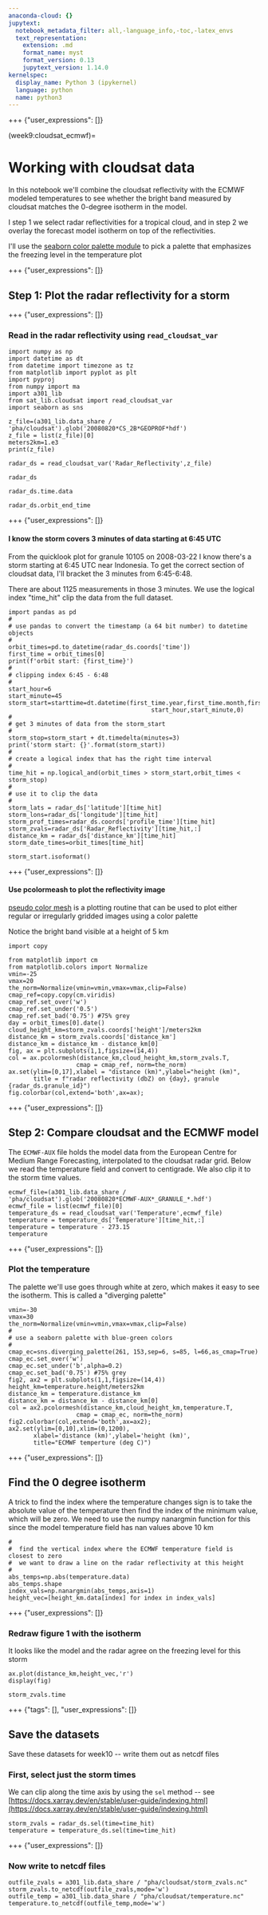 ```yaml
---
anaconda-cloud: {}
jupytext:
  notebook_metadata_filter: all,-language_info,-toc,-latex_envs
  text_representation:
    extension: .md
    format_name: myst
    format_version: 0.13
    jupytext_version: 1.14.0
kernelspec:
  display_name: Python 3 (ipykernel)
  language: python
  name: python3
---
```


+++ {"user_expressions": []}

(week9:cloudsat_ecmwf)=
# Working with cloudsat data

In this notebook we'll combine the cloudsat reflectivity with the ECMWF modeled temperatures to see whether
the bright band measured by cloudsat matches the 0-degree isotherm in the model.

I step 1 we select radar reflectivities for a tropical cloud, and in step 2 we overlay the forecast model
isotherm on top of the reflectivities.

I'll use the [seaborn color palette module](https://seaborn.pydata.org/tutorial/color_palettes.html) to pick a palette that
emphasizes the freezing level in the temperature plot

+++ {"user_expressions": []}

## Step 1: Plot the radar reflectivity for a storm

+++ {"user_expressions": []}

### Read in the radar reflectivity using `read_cloudsat_var`

```{code-cell} ipython3
import numpy as np
import datetime as dt
from datetime import timezone as tz
from matplotlib import pyplot as plt
import pyproj
from numpy import ma
import a301_lib
from sat_lib.cloudsat import read_cloudsat_var
import seaborn as sns

z_file=(a301_lib.data_share / 'pha/cloudsat').glob('20080820*CS_2B*GEOPROF*hdf')
z_file = list(z_file)[0]
meters2km=1.e3
print(z_file)

radar_ds = read_cloudsat_var('Radar_Reflectivity',z_file)
    
radar_ds
```

```{code-cell} ipython3
radar_ds.time.data
```

```{code-cell} ipython3
radar_ds.orbit_end_time
```

+++ {"user_expressions": []}

#### I know the storm covers 3 minutes of data starting at 6:45 UTC

From the quicklook plot for granule 10105 on 2008-03-22 I know there's a storm starting at 6:45 UTC near Indonesia. To get 
the correct section of cloudsat data, I'll bracket the 3 minutes from 6:45-6:48.

There are about 1125 measurements in those 3 minutes.  We use the logical index "time_hit"
clip the data from the full dataset.

```{code-cell} ipython3
import pandas as pd
#
# use pandas to convert the timestamp (a 64 bit number) to datetime objects
#
orbit_times=pd.to_datetime(radar_ds.coords['time'])
first_time = orbit_times[0]
print(f'orbit start: {first_time}')
#
# clipping index 6:45 - 6:48
#
start_hour=6
start_minute=45
storm_start=starttime=dt.datetime(first_time.year,first_time.month,first_time.day,
                                        start_hour,start_minute,0)
#
# get 3 minutes of data from the storm_start
#
storm_stop=storm_start + dt.timedelta(minutes=3)
print('storm start: {}'.format(storm_start))
#
# create a logical index that has the right time interval
#
time_hit = np.logical_and(orbit_times > storm_start,orbit_times < storm_stop)
#
# use it to clip the data
# 
storm_lats = radar_ds['latitude'][time_hit]
storm_lons=radar_ds['longitude'][time_hit]
storm_prof_times=radar_ds.coords['profile_time'][time_hit]
storm_zvals=radar_ds['Radar_Reflectivity'][time_hit,:]
distance_km = radar_ds['distance_km'][time_hit]
storm_date_times=orbit_times[time_hit]
```

```{code-cell} ipython3
storm_start.isoformat()
```

+++ {"user_expressions": []}

#### Use pcolormeash to plot the reflectivity image

[pseudo color mesh](https://matplotlib.org/stable/gallery/images_contours_and_fields/pcolor_demo.html) is a plotting routine that can be used to plot either regular or irregularly gridded
images using a color palette

Notice the bright band visible at a height of 5 km

```{code-cell} ipython3
import copy

from matplotlib import cm
from matplotlib.colors import Normalize
vmin=-25
vmax=20
the_norm=Normalize(vmin=vmin,vmax=vmax,clip=False)
cmap_ref=copy.copy(cm.viridis)
cmap_ref.set_over('w')
cmap_ref.set_under('0.5')
cmap_ref.set_bad('0.75') #75% grey
day = orbit_times[0].date()
cloud_height_km=storm_zvals.coords['height']/meters2km
distance_km = storm_zvals.coords['distance_km']
distance_km = distance_km - distance_km[0]
fig, ax = plt.subplots(1,1,figsize=(14,4))
col = ax.pcolormesh(distance_km,cloud_height_km,storm_zvals.T,
                   cmap = cmap_ref, norm=the_norm)
ax.set(ylim=[0,17],xlabel = "distance (km)",ylabel="height (km)",
       title = f"radar reflectivity (dbZ) on {day}, granule {radar_ds.granule_id}")
fig.colorbar(col,extend='both',ax=ax);
```

+++ {"user_expressions": []}

## Step 2: Compare cloudsat and the ECMWF model

The `ECMWF-AUX` file holds the model data from the European Centre for Medium Range Forecasting, interpolated
to the cloudsat radar grid.  Below we read the temperature field and convert to centigrade.  We also clip
it to the storm time values.

```{code-cell} ipython3
ecmwf_file=(a301_lib.data_share / 'pha/cloudsat').glob('20080820*ECMWF-AUX*_GRANULE_*.hdf')
ecmwf_file = list(ecmwf_file)[0]
temperature_ds = read_cloudsat_var('Temperature',ecmwf_file)
temperature = temperature_ds['Temperature'][time_hit,:]
temperature = temperature - 273.15
temperature
```

+++ {"user_expressions": []}

### Plot the temperature

The palette we'll use goes through white at zero, which makes it easy to see the isotherm.
This is called a "diverging palette"

```{code-cell} ipython3
vmin=-30
vmax=30
the_norm=Normalize(vmin=vmin,vmax=vmax,clip=False)
#
# use a seaborn palette with blue-green colors
#
cmap_ec=sns.diverging_palette(261, 153,sep=6, s=85, l=66,as_cmap=True)
cmap_ec.set_over('w')
cmap_ec.set_under('b',alpha=0.2)
cmap_ec.set_bad('0.75') #75% grey
fig2, ax2 = plt.subplots(1,1,figsize=(14,4))
height_km=temperature.height/meters2km
distance_km = temperature.distance_km
distance_km = distance_km - distance_km[0]
col = ax2.pcolormesh(distance_km,cloud_height_km,temperature.T,
                   cmap = cmap_ec, norm=the_norm)
fig2.colorbar(col,extend='both',ax=ax2);
ax2.set(ylim=[0,10],xlim=(0,1200),
       xlabel='distance (km)',ylabel='height (km)',
       title="ECMWF temperture (deg C)")
```

+++ {"user_expressions": []}

## Find the 0 degree isotherm

A trick to find the index where the temperature changes sign is to take the absolute value of the temperature
then find the index of the minimum value, which will be zero.  We need to use the numpy nanargmin function for this
since the model temperature field has nan values above 10 km

```{code-cell} ipython3
#
#  find the vertical index where the ECMWF temperature field is closest to zero
#  we want to draw a line on the radar reflectivity at this height
#
abs_temps=np.abs(temperature.data)
abs_temps.shape
index_vals=np.nanargmin(abs_temps,axis=1)
height_vec=[height_km.data[index] for index in index_vals]
```

+++ {"user_expressions": []}

### Redraw figure 1 with the isotherm

It looks like the model and the radar agree on the freezing level for this storm

```{code-cell} ipython3
ax.plot(distance_km,height_vec,'r')
display(fig)
```

```{code-cell} ipython3
storm_zvals.time
```

+++ {"tags": [], "user_expressions": []}

## Save the datasets

Save these datasets for week10 -- write them out as netcdf files

### First, select just the storm times

We can clip along the time axis by using the `sel` method -- see [https://docs.xarray.dev/en/stable/user-guide/indexing.html](https://docs.xarray.dev/en/stable/user-guide/indexing.html)

```{code-cell} ipython3
storm_zvals = radar_ds.sel(time=time_hit)
temperature = temperature_ds.sel(time=time_hit)
```

+++ {"user_expressions": []}

### Now write to netcdf files

```{code-cell} ipython3
outfile_zvals = a301_lib.data_share / "pha/cloudsat/storm_zvals.nc"
storm_zvals.to_netcdf(outfile_zvals,mode='w')
outfile_temp = a301_lib.data_share / "pha/cloudsat/temperature.nc"
temperature.to_netcdf(outfile_temp,mode='w')
```
